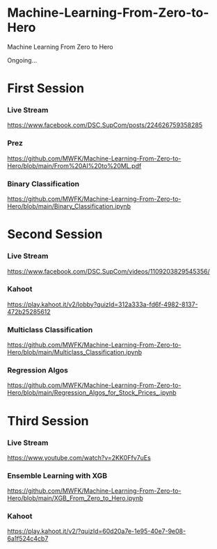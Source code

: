 # Machine-Learning-From-Zero-to-Hero
Machine Learning From Zero to Hero

Ongoing...


# First Session

### Live Stream
https://www.facebook.com/DSC.SupCom/posts/224626759358285

### Prez
https://github.com/MWFK/Machine-Learning-From-Zero-to-Hero/blob/main/From%20AI%20to%20ML.pdf

### Binary Classification
https://github.com/MWFK/Machine-Learning-From-Zero-to-Hero/blob/main/Binary_Classification.ipynb


# Second Session

### Live Stream
https://www.facebook.com/DSC.SupCom/videos/1109203829545356/

### Kahoot
https://play.kahoot.it/v2/lobby?quizId=312a333a-fd6f-4982-8137-472b25285612

### Multiclass Classification
https://github.com/MWFK/Machine-Learning-From-Zero-to-Hero/blob/main/Multiclass_Classification.ipynb

### Regression Algos
https://github.com/MWFK/Machine-Learning-From-Zero-to-Hero/blob/main/Regression_Algos_for_Stock_Prices_.ipynb


# Third Session

### Live Stream 
https://www.youtube.com/watch?v=2KK0Ffv7uEs

### Ensemble Learning with XGB
https://github.com/MWFK/Machine-Learning-From-Zero-to-Hero/blob/main/XGB_From_Zero_to_Hero.ipynb

### Kahoot
https://play.kahoot.it/v2/?quizId=60d20a7e-1e95-40e7-9e08-6a1f524c4cb7

